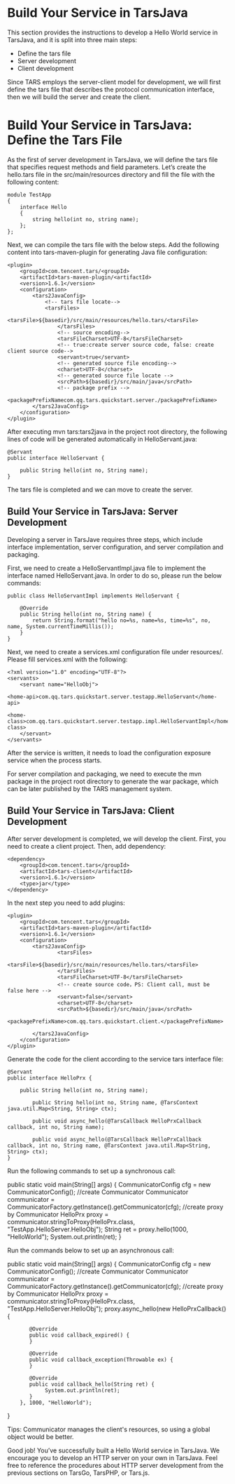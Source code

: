 # Build Your Service in TarsJava

This section provides the instructions to develop a Hello World service in TarsJava, and it is split into three main steps:

- Define the tars file
- Server development
- Client development

Since TARS employs the server-client model for development, we will first define the tars file that describes the protocol communication interface, then we will build the server and create the client.

# Build Your Service in TarsJava: Define the Tars File

As the first of server development in TarsJava, we will define the tars file that specifies request methods and field parameters. Let’s create the hello.tars file in the src/main/resources directory and fill the file with the following content:

    module TestApp
    {
        interface Hello
        {
            string hello(int no, string name);
        };
    };

Next, we can compile the tars file with the below steps. Add the following content into tars-maven-plugin for generating Java file configuration:

    <plugin>
        <groupId>com.tencent.tars/<groupId>
        <artifactId>tars-maven-plugin/<artifactId>
        <version>1.6.1</version>
        <configuration>
            <tars2JavaConfig>
                <!-- tars file locate-->
                <tarsFiles>

    <tarsFile>${basedir}/src/main/resources/hello.tars/<tarsFile>
                    </tarsFiles>
                    <!-- source encoding-->
                    <tarsFileCharset>UTF-8</tarsFileCharset>
                    <!-- true:create server source code, false: create client source code-->
                    <servant>true</servant>
                    <!-- generated source file encoding-->
                    <charset>UTF-8</charset>
                    <!-- generated source file locate -->
                    <srcPath>${basedir}/src/main/java</srcPath>
                    <!-- package prefix -->

    <packagePrefixNamecom.qq.tars.quickstart.server./packagePrefixName>
            </tars2JavaConfig>
        </configuration>
    </plugin>

After executing mvn tars:tars2java in the project root directory, the following lines of code will be generated automatically in HelloServant.java:

    @Servant
    public interface HelloServant {

        public String hello(int no, String name);
    }

The tars file is completed and we can move to create the server.

## Build Your Service in TarsJava: Server Development

Developing a server in TarsJave requires three steps, which include interface implementation, server configuration, and server compilation and packaging.

First, we need to create a HelloServantImpl.java file to implement the interface named HelloServant.java. In order to do so, please run the below commands:

    public class HelloServantImpl implements HelloServant {

        @Override
        public String hello(int no, String name) {
            return String.format("hello no=%s, name=%s, time=%s", no, name, System.currentTimeMillis());
        }
    }

Next, we need to create a services.xml configuration file under resources/. Please fill services.xml with the following:

    <?xml version="1.0" encoding="UTF-8"?>
    <servants>
        <servant name="HelloObj">

    <home-api>com.qq.tars.quickstart.server.testapp.HelloServant</home-api>

    <home-class>com.qq.tars.quickstart.server.testapp.impl.HelloServantImpl</home-class>
        </servant>
    </servants>

After the service is written, it needs to load the configuration exposure service when the process starts.

For server compilation and packaging, we need to execute the mvn package in the project root directory to generate the war package, which can be later published by the TARS management system.

## Build Your Service in TarsJava: Client Development

After server development is completed, we will develop the client. First, you need to create a client project. Then, add dependency:

    <dependency> 
        <groupId>com.tencent.tars</groupId>
        <artifactId>tars-client</artifactId>
        <version>1.6.1</version>
        <type>jar</type>
    </dependency>

In the next step you need to add plugins:

    <plugin>
        <groupId>com.tencent.tars</groupId>
        <artifactId>tars-maven-plugin</artifactId>
        <version>1.6.1</version>
        <configuration>
            <tars2JavaConfig>
                    <tarsFiles>

    <tarsFile>${basedir}/src/main/resources/hello.tars/<tarsFile>
                    </tarsFiles>
                    <tarsFileCharset>UTF-8</tarsFileCharset>
                    <!-- create source code，PS: Client call, must be false here -->
                    <servant>false</servant>
                    <charset>UTF-8</charset>
                    <srcPath>${basedir}/src/main/java</srcPath>

    <packagePrefixName>com.qq.tars.quickstart.client.</packagePrefixName>

            </tars2JavaConfig>
        </configuration>
    </plugin>

Generate the code for the client according to the service tars interface file:

    @Servant
    public interface HelloPrx {

        public String hello(int no, String name);

            public String hello(int no, String name, @TarsContext java.util.Map<String, String> ctx);

            public void async_hello(@TarsCallback HelloPrxCallback callback, int no, String name);

            public void async_hello(@TarsCallback HelloPrxCallback callback, int no, String name, @TarsContext java.util.Map<String, String> ctx);
    }


Run the following commands to set up a synchronous call:

public static void main(String[] args) {
     CommunicatorConfig cfg = new CommunicatorConfig();
        //create Communicator
        Communicator communicator = CommunicatorFactory.getInstance().getCommunicator(cfg);
        //create proxy by Communicator
        HelloPrx proxy = communicator.stringToProxy(HelloPrx.class, "TestApp.HelloServer.HelloObj");
        String ret = proxy.hello(1000, "HelloWorld");
        System.out.println(ret);
}

Run the commands below to set up an asynchronous call:

public static void main(String[] args) {
     CommunicatorConfig cfg = new CommunicatorConfig();
        //create Communicator
        Communicator communicator = CommunicatorFactory.getInstance().getCommunicator(cfg);
        //create proxy by Communicator
        HelloPrx proxy = communicator.stringToProxy(HelloPrx.class, "TestApp.HelloServer.HelloObj");
        proxy.async_hello(new HelloPrxCallback() {

           @Override
           public void callback_expired() {
           }

           @Override
           public void callback_exception(Throwable ex) {
           }

           @Override
           public void callback_hello(String ret) {
                System.out.println(ret);
           }
        }, 1000, "HelloWorld");
}

Tips: Communicator manages the client's resources, so using a global object would be better.

Good job! You’ve successfully built a Hello World service in TarsJava. We encourage you to develop an HTTP server on your own in TarsJava. Feel free to reference the procedures about HTTP server development from the previous sections on TarsGo, TarsPHP, or Tars.js.

